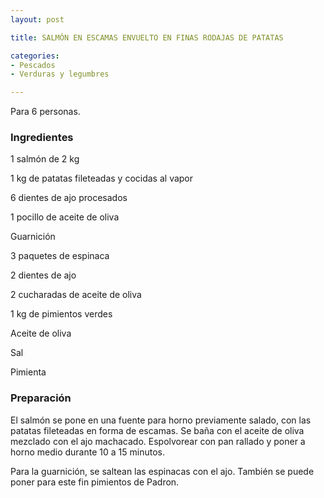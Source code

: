 ```yaml
---
layout: post

title: SALMÓN EN ESCAMAS ENVUELTO EN FINAS RODAJAS DE PATATAS

categories:
- Pescados
- Verduras y legumbres

---
```

Para 6 personas.

<h3>Ingredientes</h3>

1 salmón de 2 kg

1 kg de patatas fileteadas y cocidas al vapor

6 dientes de ajo procesados

1 pocillo de aceite de oliva

Guarnición

3 paquetes de espinaca

2 dientes de ajo

2 cucharadas de aceite de oliva

1 kg de pimientos verdes

Aceite de oliva

Sal

Pimienta

<h3>Preparación</h3>

El salmón se pone en una fuente para horno previamente salado, con las patatas fileteadas en forma de escamas. Se baña con el aceite de oliva mezclado con el ajo machacado. Espolvorear con pan rallado y poner a horno medio durante 10 a 15 minutos.

Para la guarnición, se saltean las espinacas con el ajo. También se puede poner para este fin pimientos de Padron.